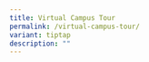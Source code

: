 ```yaml
---
title: Virtual Campus Tour
permalink: /virtual-campus-tour/
variant: tiptap
description: ""
---
```

